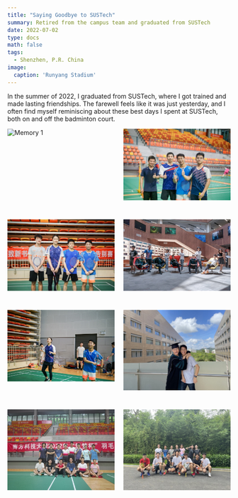 ```yaml
---
title: "Saying Goodbye to SUSTech"
summary: Retired from the campus team and graduated from SUSTech
date: 2022-07-02
type: docs
math: false
tags:
  - Shenzhen, P.R. China
image:
  caption: 'Runyang Stadium'
---
```


In the summer of 2022, I graduated from SUSTech, where I got trained and made lasting friendships. The farewell feels like it was just yesterday, and I often find myself reminiscing about these best days I spent at SUSTech, both on and off the badminton court.

<div style="display: flex; flex-wrap: wrap; justify-content: space-between; gap: 20px;">
  <div style="flex-basis: 48%; margin-bottom: 20px;">
    <img src="imagebs/bmt4-1.jpg" alt="Memory 1" style="width: 100%;">
  </div>
  <div style="flex-basis: 48%; margin-bottom: 20px;">
    <img src="images/bmt4-2.jpg" alt="Memory 2" style="width: 100%;">
  </div>
  <div style="flex-basis: 48%; margin-bottom: 20px;">
    <img src="images/bmt4-3.jpg" alt="Memory 3" style="width: 100%;">
  </div>
  <div style="flex-basis: 48%; margin-bottom: 20px;">
    <img src="images/bmt4-4.jpg" alt="Memory 4" style="width: 100%;">
  </div>
  <div style="flex-basis: 48%; margin-bottom: 20px;">
    <img src="images/bmt4-5.jpg" alt="Memory 5" style="width: 100%;">
  </div>
  <div style="flex-basis: 48%; margin-bottom: 20px;">
    <img src="images/bmt4-6.jpg" alt="Memory 6" style="width: 100%;">
  </div>
  <div style="flex-basis: 48%; margin-bottom: 20px;">
    <img src="images/bmt4-7.jpg" alt="Memory 7" style="width: 100%;">
  </div>
  <div style="flex-basis: 48%; margin-bottom: 20px;">
    <img src="images/bmt4-8.jpg" alt="Memory 8" style="width: 100%;">
  </div>
</div>
